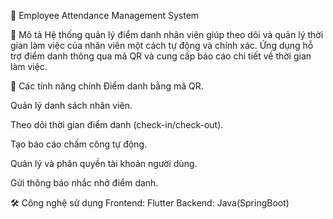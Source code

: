 💼 Employee Attendance Management System

📑 Mô tả
Hệ thống quản lý điểm danh nhân viên giúp theo dõi và quản lý thời gian làm việc của nhân viên một cách tự động và chính xác. Ứng dụng hỗ trợ điểm danh thông qua mã QR và cung cấp báo cáo chi tiết về thời gian làm việc.


🚀 Các tính năng chính
Điểm danh bằng mã QR.

Quản lý danh sách nhân viên.

Theo dõi thời gian điểm danh (check-in/check-out).

Tạo báo cáo chấm công tự động.

Quản lý và phân quyền tài khoản người dùng.

Gửi thông báo nhắc nhở điểm danh.

🛠️ Công nghệ sử dụng
Frontend: Flutter 
Backend: Java(SpringBoot)
